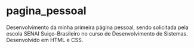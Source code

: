 # pagina_pessoal
Desenvolvimento da minha primeira página pessoal, sendo solicitada pela escola SENAI Suiço-Brasileiro no curso de Desenvolvimento de Sistemas. Desenvolvido em HTML e CSS.


